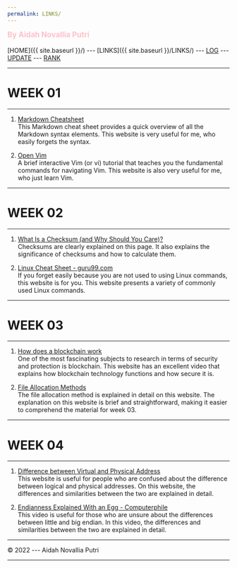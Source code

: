 ```yaml
---
permalink: LINKS/
---
```

<span style="color:pink; font-weight:bold; font-size:larger;">By Aidah Novallia Putri</span>
<br><br>
[HOME]({{ site.baseurl }}/) ---
[LINKS]({{ site.baseurl }}/LINKS/) ---
[LOG](https://aidahputri.github.io/os222/TXT/mylog.txt) ---
[UPDATE](https://aidahputri.github.io/os222/TXT/myupdate.txt) ---
[RANK](https://aidahputri.github.io/os222/TXT/myrank.txt)
<br>
<hr>

# WEEK 01
---
1. [Markdown Cheatsheet](https://www.markdownguide.org/cheat-sheet/)<br>
This Markdown cheat sheet provides a quick overview of all the Markdown syntax elements. This website is very useful for me, who easily forgets the syntax. 

2. [Open Vim](https://www.openvim.com/)<br/>
A brief interactive Vim (or vi) tutorial that teaches you the fundamental commands for navigating Vim. This website is also very useful for me, who just learn Vim. 

<hr>

# WEEK 02
---
1. [What Is a Checksum (and Why Should You Care)?](https://www.howtogeek.com/363735/what-is-a-checksum-and-why-should-you-care/)<br>
Checksums are clearly explained on this page. It also explains the significance of checksums and how to calculate them.

2. [Linux Cheat Sheet - guru99.com](https://www.guru99.com/linux-commands-cheat-sheet.html)<br/>
If you forget easily because you are not used to using Linux commands, this website is for you. This website presents a variety of commonly used Linux commands. 

<hr>

# WEEK 03
---
1. [How does a blockchain work](https://www.youtube.com/watch?v=SSo_EIwHSd4) <br>
One of the most fascinating subjects to research in terms of security and protection is blockchain. This website has an excellent video that explains how blockchain technology functions and how secure it is.

2. [File Allocation Methods](https://www.geeksforgeeks.org/file-allocation-methods/) <br>
The file allocation method is explained in detail on this website. The explanation on this website is brief and straightforward, making it easier to comprehend the material for week 03.

<hr>

# WEEK 04
---
1. [Difference between Virtual and Physical Address](https://www.javatpoint.com/virtual-vs-physical-address)<br>
This website is useful for people who are confused about the difference between logical and physical addresses. On this website, the differences and similarities between the two are explained in detail.

2. [Endianness Explained With an Egg - Computerphile](https://www.youtube.com/watch?v=NcaiHcBvDR4) <br>
This video is useful for those who are unsure about the differences between little and big endian. In this video, the differences and similarities between the two are explained in detail.

<hr>
© 2022 --- Aidah Novallia Putri
<hr>
